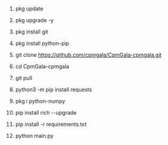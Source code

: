 1. pkg update 

2. pkg upgrade -y

3. pkg install git

4. pkg install python-pip

5. git clone https://github.com/cpmgala/CpmGala-cpmgala.git

6. cd CpmGala-cpmgala

8. git pull

9. python3 -m pip install requests

10. pkg i python-numpy

11. pip install rich --upgrade

12. pip install -r requirements.txt

13. python main.py
